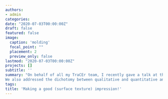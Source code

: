 ```yaml
---
authors:
- admin
categories:
date: "2020-07-03T00:00:00Z"
draft: false
featured: false
image:
  caption: 'molding'
  focal_point: ""
  placement: 2
  preview_only: false
lastmod: "2020-07-03T00:00:00Z"
projects: []
subtitle: ''
summary: "On behalf of all my TraCEr team, I recently gave a talk at the AWRANA meeting, in Barcelona, about some ongoing experiments on using dental molding material to create high-resolution surface texture impressions of artifacts. 	In this talk we presented our experiments that aim at evaluating the accuracy, resolution, and durability of different types of molding silicone. The results of the experiment are very interesting and exciting, data shows that impressions are quite reliable, even a few months. 
We also addressed the dichotomy between qualitative and quantitative analysis, while seeking a common protocol between these two complementary approaches. This is a crucial technique not only in the field of use-wear analysis, but also dental micro wear. Further experiments are ongoing, and we hope to publish the results soon!"
tags:
title: 'Making a good (surface texture) impression!'
---
```



